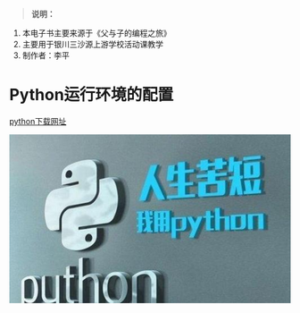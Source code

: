 
>**说明：**
1. 本电子书主要来源于《父与子的编程之旅》
2. 主要用于银川三沙源上游学校活动课教学
3. 制作者：李平
# Python运行环境的配置
[python下载网址](https://www.python.org/)
<p></p>
<img src="images/01.png"/>




